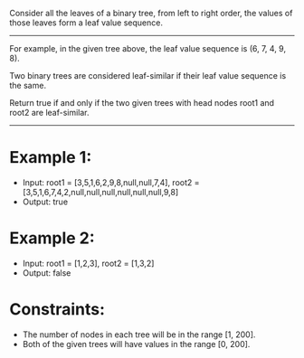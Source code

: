 Consider all the leaves of a binary tree, from left to right order, the values of those leaves form a leaf value sequence.


--- 
For example, in the given tree above, the leaf value sequence is (6, 7, 4, 9, 8).

Two binary trees are considered leaf-similar if their leaf value sequence is the same.

Return true if and only if the two given trees with head nodes root1 and root2 are leaf-similar.

---  

# Example 1:


- Input: root1 = [3,5,1,6,2,9,8,null,null,7,4], root2 = [3,5,1,6,7,4,2,null,null,null,null,null,null,9,8]
- Output: true
# Example 2:


- Input: root1 = [1,2,3], root2 = [1,3,2]
- Output: false
 

# Constraints:

- The number of nodes in each tree will be in the range [1, 200].
- Both of the given trees will have values in the range [0, 200].
